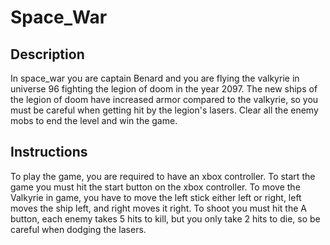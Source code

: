 # Space_War


## Description
In space_war you are captain Benard and you are flying the valkyrie in universe 96 fighting the legion of doom in the year 2097.  The new ships of the legion of doom have increased armor compared to the valkyrie, so you must be careful when getting hit by the legion's lasers.  Clear all the enemy mobs to end the level and win the game.

## Instructions
To play the game, you are required to have an xbox controller.  To start the game you must hit the start button on the xbox controller.  To move the Valkyrie in game, you have to move the left stick either left or right, left moves the ship left, and right moves it right.  To shoot you must hit the A button, each enemy takes 5 hits to kill, but you only take 2 hits to die, so be careful when dodging the lasers.

